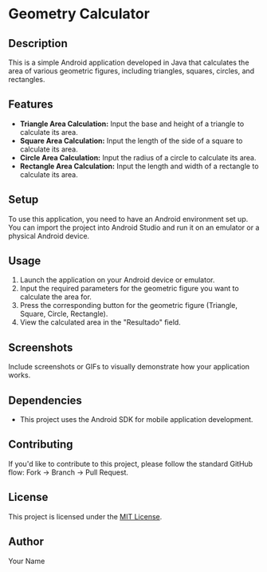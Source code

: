 # Geometry Calculator

## Description
This is a simple Android application developed in Java that calculates the area of various geometric figures, including triangles, squares, circles, and rectangles.

## Features
- **Triangle Area Calculation:** Input the base and height of a triangle to calculate its area.
- **Square Area Calculation:** Input the length of the side of a square to calculate its area.
- **Circle Area Calculation:** Input the radius of a circle to calculate its area.
- **Rectangle Area Calculation:** Input the length and width of a rectangle to calculate its area.

## Setup
To use this application, you need to have an Android environment set up. You can import the project into Android Studio and run it on an emulator or a physical Android device.

## Usage
1. Launch the application on your Android device or emulator.
2. Input the required parameters for the geometric figure you want to calculate the area for.
3. Press the corresponding button for the geometric figure (Triangle, Square, Circle, Rectangle).
4. View the calculated area in the "Resultado" field.

## Screenshots
Include screenshots or GIFs to visually demonstrate how your application works.

## Dependencies
- This project uses the Android SDK for mobile application development.

## Contributing
If you'd like to contribute to this project, please follow the standard GitHub flow: Fork -> Branch -> Pull Request.

## License
This project is licensed under the [MIT License](LICENSE).

## Author
Your Name
